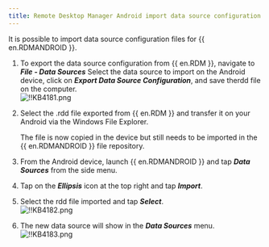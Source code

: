 ```yaml
---
title: Remote Desktop Manager Android import data source configuration
---
```

It is possible to import data source configuration files for {{ en.RDMANDROID }}.

1. To export the data source configuration from {{ en.RDM }}, navigate to ***File - Data Sources*** Select the data source to import on the Android device, click on ***Export Data Source Configuration***, and save therdd file on the computer.  
![!!KB4181.png](https://webdevolutions.azureedge.net/docs/en/kb/KB4181.png)
1. Select the .rdd file exported from {{ en.RDM }} and transfer it on your Android via the Windows File Explorer.  

   The file is now copied in the device but still needs to be imported in the {{ en.RDMANDROID }} file repository.
3. From the Android device, launch {{ en.RDMANDROID }} and tap ***Data Sources*** from the side menu.
1. Tap on the ***Ellipsis*** icon at the top right and tap ***Import***.
1. Select the rdd file imported and tap ***Select***.  
![!!KB4182.png](https://webdevolutions.azureedge.net/docs/en/kb/KB4182.png)
1. The new data source will show in the ***Data Sources*** menu.  
![!!KB4183.png](https://webdevolutions.azureedge.net/docs/en/kb/KB4183.png)
